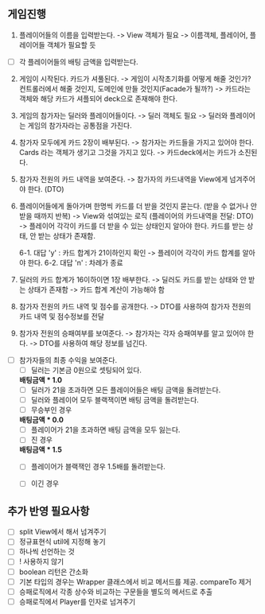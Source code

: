 ## 게임진행
1. 플레이어들의 이름을 입력받는다.
   -> View 객체가 필요
   -> 이름객체, 플레이어, 플레이어들 객체가 필요할 듯
- [ ] 각 플레이어들의 배팅 금액을 입력받는다. 
2. 게임이 시작된다. 카드가 셔풀된다.
   -> 게임이 시작초기화를 어떻게 해줄 것인가? 컨트롤러에서 해줄 것인지, 도메인에 만들 것인지(Facade가 될까?)
   -> 카드라는 객체와 해당 카드가 셔플되어 deck으로 존재해야 한다.

3. 게임의 참가자는 딜러와 플레이어들이다.
   -> 딜러 객체도 필요
   -> 딜러와 플레이어는 게임의 참가자라는 공통점을 가진다.

4. 참가자 모두에게 카드 2장이 배부된다.
   -> 참가자는 카드들을 가지고 있어야 한다. Cards 라는 객체가 생기고 그것을 가지고 있다.
   -> 카드deck에서는 카드가 소진된다.

5. 참가자 전원의 카드 내역을 보여준다.
   -> 참가자의 카드내역을 View에게 넘겨주어야 한다. (DTO)

6. 플레이어들에게 돌아가며 한명씩 카드를 더 받을 것인지 묻는다. (받을 수 없거나 안 받을 때까지 반복)
   -> View와 섞여있는 로직 (플레이어의 카드내역을 전달: DTO)
   -> 플레이어 각각이 카드를 더 받을 수 있는 상태인지 알아야 한다. 카드를 받는 상태, 안 받는 상태가 존재함.

    6-1. 대답 'y' : 카드 합계가 21이하인지 확인
    -> 플레이어 각각이 카드 합계를 알아야 한다.
    6-2. 대답 'n' : 차례가 종료

7. 딜러의 카드 합계가 16이하이면 1장 배부한다.
   -> 딜러도 카드를 받는 상태와 안 받는 상태가 존재함
   -> 카드 합계 계산이 가능해야 함

8. 참가자 전원의 카드 내역 및 점수를 공개한다.
   -> DTO를 사용하여 참가자 전원의 카드 내역 및 점수정보를 전달

9. 참가자 전원의 승패여부를 보여준다.
   -> 참가자는 각자 승패여부를 알고 있어야 한다.
   -> DTO를 사용하여 해당 정보를 넘긴다.

- [ ] 참가자들의 최종 수익을 보여준다.
   - [ ] 딜러는 기본금 0원으로 셋팅되어 있다.
     
   **배팅금액 * 1.0**
   - [ ] 딜러가 21을 초과하면 모든 플레이어들은 배팅 금액을 돌려받는다. 
   - [ ] 딜러와 플레이어 모두 블랙잭이면 배팅 금액을 돌려받는다. 
   - [ ] 무승부인 경우
     
   **배팅금액 * 0.0**
   - [ ] 플레이어가 21을 초과하면 배팅 금액을 모두 잃는다.
   - [ ] 진 경우    
    
   **배팅금액 * 1.5**
   - [ ] 플레이어가 블랙잭인 경우 1.5배를 돌려받는다.
   - [ ] 이긴 경우
   

## 추가 반영 필요사항
- [ ] split View에서 해서 넘겨주기
- [ ] 정규표현식 util에 지정해 놓기
- [ ] 하나씩 선언하는 것
- [ ] ! 사용하지 않기
- [ ] boolean 리턴은 간소화
- [ ] 기본 타입의 경우는 Wrapper 클래스에서 비교 메서드를 제공. compareTo 제거
- [ ] 승패로직에서 각종 상수와 비교하는 구문들을 별도의 메서드로 추출
- [ ] 승패로직에서 Player를 인자로 넘겨주기